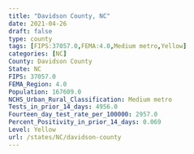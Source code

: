 ```yaml
---
title: "Davidson County, NC"
date: 2021-04-26
draft: false
type: county
tags: [FIPS:37057.0,FEMA:4.0,Medium metro,Yellow]
categories: [NC]
County: Davidson County
State: NC
FIPS: 37057.0
FEMA_Region: 4.0
Population: 167609.0
NCHS_Urban_Rural_Classification: Medium metro
Tests_in_prior_14_days: 4956.0
Fourteen_day_test_rate_per_100000: 2957.0
Percent_Positivity_in_prior_14_days: 0.069
Level: Yellow
url: /states/NC/davidson-county
---
```



